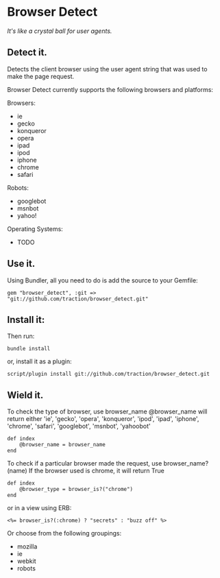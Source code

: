Browser Detect
==============
_It's like a crystal ball for user agents._

Detect it.
----------

Detects the client browser using the user agent string that was used to make the page request. 

Browser Detect currently supports the following browsers and platforms:

Browsers:

  * ie
  * gecko
  * konqueror
  * opera
  * ipad
  * ipod
  * iphone
  * chrome
  * safari

Robots:

  * googlebot
  * msnbot
  * yahoo!

Operating Systems:

  * TODO

Use it.
-------

Using Bundler, all you need to do is add the source to your Gemfile:

	gem "browser_detect", :git => "git://github.com/traction/browser_detect.git"

Install it:
-----------

Then run:

	bundle install
	
or, install it as a plugin:

	script/plugin install git://github.com/traction/browser_detect.git
	
Wield it.
---------

To check the type of browser, use browser_name
@browser_name will return either 'ie', 'gecko', 'opera', 'konqueror', 'ipod', 'ipad', 'iphone', 'chrome', 'safari', 'googlebot', 'msnbot', 'yahoobot'

	def index
		@browser_name = browser_name
	end

To check if a particular browser made the request, use browser_name?(name)
If the browser used is chrome, it will return True

	def index
		@browser_type = browser_is?("chrome")
	end
	
or in a view using ERB:
	
	<%= browser_is?(:chrome) ? "secrets" : "buzz off" %>
	
Or choose from the following groupings:

 * mozilla
 * ie
 * webkit 
 * robots
	

